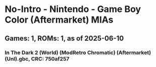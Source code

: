 # No-Intro - Nintendo - Game Boy Color (Aftermarket) MIAs
## Games: 1, ROMs: 1, as of 2025-06-10

### In The Dark 2 (World) (ModRetro Chromatic) (Aftermarket) (Unl).gbc, CRC: 750af257
